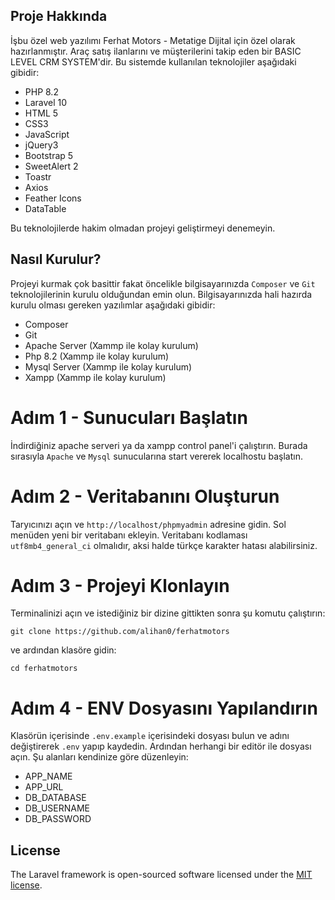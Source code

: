 

## Proje Hakkında

İşbu özel web yazılımı Ferhat Motors - Metatige Dijital için özel olarak hazırlanmıştır. Araç satış ilanlarını ve müşterilerini takip eden bir BASIC LEVEL CRM SYSTEM'dir. Bu sistemde kullanılan teknolojiler aşağıdaki gibidir:

- PHP 8.2
- Laravel 10
- HTML 5
- CSS3
- JavaScript
- jQuery3
- Bootstrap 5
- SweetAlert 2
- Toastr
- Axios
- Feather Icons
- DataTable

Bu teknolojilerde hakim olmadan projeyi geliştirmeyi denemeyin.

## Nasıl Kurulur?

Projeyi kurmak çok basittir fakat öncelikle bilgisayarınızda ```Composer``` ve ```Git``` teknolojilerinin kurulu olduğundan emin olun. Bilgisayarınızda hali hazırda kurulu olması gereken yazılımlar aşağıdaki gibidir:

- Composer
- Git
- Apache Server (Xammp ile kolay kurulum)
- Php 8.2 (Xammp ile kolay kurulum)
- Mysql Server (Xammp ile kolay kurulum)
- Xampp (Xammp ile kolay kurulum)

# Adım 1 - Sunucuları Başlatın
İndirdiğiniz apache serveri ya da xampp control panel'i çalıştırın. Burada sırasıyla `Apache` ve `Mysql` sunucularına start vererek localhostu başlatın. 

# Adım 2 - Veritabanını Oluşturun
Taryıcınızı açın ve `http://localhost/phpmyadmin` adresine gidin. Sol menüden yeni bir veritabanı ekleyin. Veritabanı kodlaması `utf8mb4_general_ci` olmalıdır, aksi halde türkçe karakter hatası alabilirsiniz.

# Adım 3 - Projeyi Klonlayın
Terminalinizi açın ve istediğiniz bir dizine gittikten sonra şu komutu çalıştırın:
```
git clone https://github.com/alihan0/ferhatmotors
```
ve ardından klasöre gidin:
```
cd ferhatmotors
```

# Adım 4 - ENV Dosyasını Yapılandırın
Klasörün içerisinde `.env.example` içerisindeki dosyası bulun ve adını değiştirerek `.env` yapıp kaydedin. Ardından herhangi bir editör ile dosyası açın. Şu alanları kendinize göre düzenleyin:
- APP_NAME
- APP_URL
- DB_DATABASE
- DB_USERNAME
- DB_PASSWORD


## License

The Laravel framework is open-sourced software licensed under the [MIT license](https://opensource.org/licenses/MIT).
